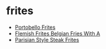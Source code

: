 # frites

 * [Portobello Frites](../../index/p/portobello-frites-51199220.json)
 * [Flemish Frites   Belgian Fries With A](../../index/f/flemish-frites---belgian-fries-with-a.json)
 * [Parisian Style Steak Frites](../../index/p/parisian-style-steak-frites.json)
